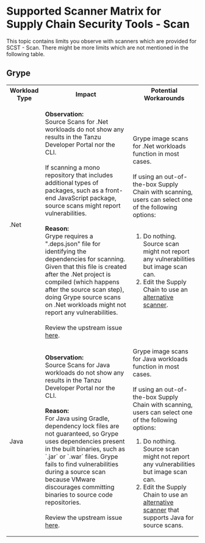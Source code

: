 # Supported Scanner Matrix for Supply Chain Security Tools - Scan

This topic contains limits you observe with scanners which are provided for SCST - Scan. There might be more limits
which are not mentioned in the following table.

## Grype

<table>
    <tr>
        <th>Workload Type</th>
        <th>Impact </th>
        <th>Potential Workarounds </th>
    </tr>
    <tr>
        <td> .Net </td>
        <td> <p> <strong>Observation:</strong> <br> Source Scans for .Net workloads do not show any results in the Tanzu Developer Portal nor the CLI.  <br></br> If scanning a mono repository that includes additional types of packages, such as a front-end JavaScript package, source scans might report vulnerabilities. <br></br> <strong>Reason:</strong> <br> Grype requires a ".deps.json" file for identifying the dependencies for scanning. Given that this file is created after the .Net project is compiled (which happens after the source scan step), doing Grype  source scans on .Net workloads might not report any vulnerabilities. <br></br> Review the upstream issue <a href="https://github.com/anchore/syft/issues/1522">here</a>. </p> </td>
        <td> Grype image scans for .Net workloads function in most cases. <br> </br> If using an out-of-the-box Supply Chain with scanning, users can select one of the following options: <br></br><ol><li> Do nothing. Source scan might not report any vulnerabilities but image scan can. </li> <li> Edit the Supply Chain to use an <a href="https://docs.vmware.com/en/VMware-Tanzu-Application-Platform/1.6/tap/scst-scan-install-scanners.html">alternative scanner</a>. </li> </ol></td>
    </tr>
    <tr>
        <td> Java </td>
        <td> <strong>Observation:</strong> <br> Source Scans for Java workloads do not show any results in the Tanzu Developer Portal nor the CLI. <br></br> <strong>Reason:</strong> <br>For Java using Gradle, dependency lock files are not guaranteed, so Grype uses dependencies present in the built binaries, such as `.jar` or `.war` files. Grype fails to find vulnerabilities during a source scan because VMware discourages committing binaries to source code repositories. <br></br> Review the upstream issue <a href="https://github.com/anchore/syft/issues/690">here</a>. </td>
        <td>Grype image scans for Java workloads function in most cases. <br></br> If using an out-of-the-box Supply Chain with scanning, users can select one of the following options: <br><ol><li> Do nothing. Source scan might not report any vulnerabilities but image scan can. </li><li> Edit the Supply Chain to use an <a href="https://docs.vmware.com/en/VMware-Tanzu-Application-Platform/1.6/tap/scst-scan-install-scanners.html">alternative scanner</a> that supports Java for source scans. </li></ol></td>
    <tr>
